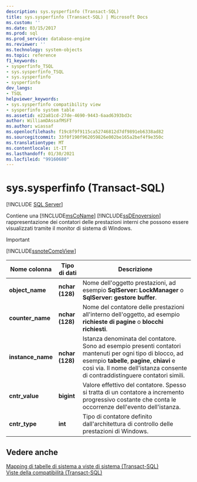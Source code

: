 ```yaml
---
description: sys.sysperfinfo (Transact-SQL)
title: sys.sysperfinfo (Transact-SQL) | Microsoft Docs
ms.custom: ''
ms.date: 03/15/2017
ms.prod: sql
ms.prod_service: database-engine
ms.reviewer: ''
ms.technology: system-objects
ms.topic: reference
f1_keywords:
- sysperfinfo_TSQL
- sys.sysperfinfo_TSQL
- sys.sysperfinfo
- sysperfinfo
dev_langs:
- TSQL
helpviewer_keywords:
- sys.sysperfinfo compatibility view
- sysperfinfo system table
ms.assetid: e22a81cd-27de-4690-9443-6aad6393bd3c
author: WilliamDAssafMSFT
ms.author: wiassaf
ms.openlocfilehash: f19c8f9f9115ca52746812d7df9891eb6338ad82
ms.sourcegitcommit: 33f0f190f962059826e002be165a2bef4f9e350c
ms.translationtype: MT
ms.contentlocale: it-IT
ms.lasthandoff: 01/30/2021
ms.locfileid: "99160680"
---
```

# <a name="syssysperfinfo-transact-sql"></a>sys.sysperfinfo (Transact-SQL)
[!INCLUDE [SQL Server](../../includes/applies-to-version/sqlserver.md)]

  Contiene una [!INCLUDE[msCoName](../../includes/msconame-md.md)] [!INCLUDE[ssDEnoversion](../../includes/ssdenoversion-md.md)] rappresentazione dei contatori delle prestazioni interni che possono essere visualizzati tramite il monitor di sistema di Windows.  
  
> [!IMPORTANT]  
>  [!INCLUDE[ssnoteCompView](../../includes/ssnotecompview-md.md)]  
  
|Nome colonna|Tipo di dati|Descrizione|  
|-----------------|---------------|-----------------|  
|**object_name**|**nchar (128)**|Nome dell'oggetto prestazioni, ad esempio **SqlServer: LockManager** o **SqlServer: gestore buffer**.|  
|**counter_name**|**nchar (128)**|Nome del contatore delle prestazioni all'interno dell'oggetto, ad esempio **richieste di pagine** o **blocchi richiesti**.|  
|**instance_name**|**nchar (128)**|Istanza denominata del contatore. Sono ad esempio presenti contatori mantenuti per ogni tipo di blocco, ad esempio **tabelle**, **pagine**, **chiavi** e così via. Il nome dell'istanza consente di contraddistinguere contatori simili.|  
|**cntr_value**|**bigint**|Valore effettivo del contatore. Spesso si tratta di un contatore a incremento progressivo costante che conta le occorrenze dell'evento dell'istanza.|  
|**cntr_type**|**int**|Tipo di contatore definito dall'architettura di controllo delle prestazioni di Windows.|  
  
## <a name="see-also"></a>Vedere anche  
 [Mapping di tabelle di sistema a viste di sistema &#40;Transact-SQL&#41;](../../relational-databases/system-tables/mapping-system-tables-to-system-views-transact-sql.md)   
 [Viste della compatibilità &#40;Transact-SQL&#41;](~/relational-databases/system-compatibility-views/system-compatibility-views-transact-sql.md)  
  
  
